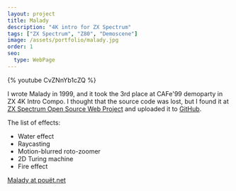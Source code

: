 ```yaml
---
layout: project
title: Malady
description: "4K intro for ZX Spectrum"
tags: ["ZX Spectrum", "Z80", "Demoscene"]
image: /assets/portfolio/malady.jpg
order: 1
seo:
  type: WebPage
---
```


{% youtube CvZNnYb1cZQ %}

I wrote Malady in 1999, and it took the 3rd place at CAFe'99 demoparty in ZX 4K Intro Compo. I thought that the source code was lost, but I found it at [ZX Spectrum Open Source Web Project](http://opensourcezx.untergrund.net/b_demo-malady_src.html) and uploaded it to [GitHub](https://github.com/Megus/malady4k).

The list of effects:

- Water effect
- Raycasting
- Motion-blurred roto-zoomer
- 2D Turing machine
- Fire effect

[Malady at pouët.net](http://www.pouet.net/prod.php?which=1969)
